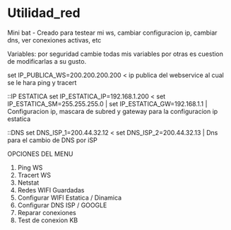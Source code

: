 # Utilidad_red
Mini bat - Creado para testear mi ws, cambiar configuracion ip, cambiar dns, ver conexiones activas, etc

Variables: 
por seguridad cambie todas mis variables por otras es cuestion de modificarlas a su gusto. 

set IP_PUBLICA_WS=200.200.200.200      < ip publica del webservice al cual se le hara ping y tracert

::IP ESTATICA
set IP_ESTATICA_IP=192.168.1.200       <
set IP_ESTATICA_SM=255.255.255.0        |
set IP_ESTATICA_GW=192.168.1.1          | Configuracion ip, mascara de subred y gateway para la configuracion ip estatica

::DNS
set DNS_ISP_1=200.44.32.12             <
set DNS_ISP_2=200.44.32.13              | Dns para el cambio de DNS por iSP

OPCIONES DEL MENU
  1. Ping WS
  2. Tracert WS
  3. Netstat
  4. Redes WIFI Guardadas
  5. Configurar WIFI Estatica / Dinamica 
  6. Configurar DNS ISP / GOOGLE
  7. Reparar conexiones
  8. Test de conexion KB
